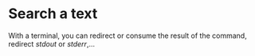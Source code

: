 # Search a text

With a terminal, you can redirect or consume the result of the command, redirect _stdout_ or _stderr_,... 
